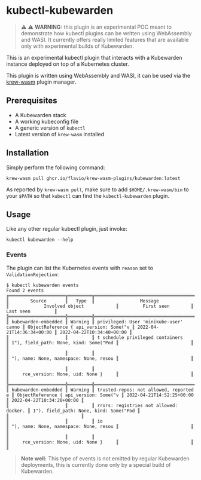 # kubectl-kubewarden

> ⚠️ ⚠️ **WARNING:** this plugin is an experimental POC meant to demonstrate
> how kubectl plugins can be written using WebAssembly and WASI. It currently
> offers really limited features that are available only with experimental
> builds of Kubewarden.

This is an experimental kubectl plugin that interacts with a Kubewarden instance
deployed on top of a Kubernetes cluster.

This plugin is written using WebAssembly and WASI, it can be used via the
[krew-wasm](https://github.com/flavio/krew-wasm) plugin manager.

## Prerequisites

* A Kubewarden stack
* A working kubeconfig file
* A generic version of `kubectl`
* Latest version of `krew-wasm` installed

## Installation

Simply perform the following command:

```console
krew-wasm pull ghcr.io/flavio/krew-wasm-plugins/kubewarden:latest
```

As reported by `krew-wasm pull`, make sure to add `$HOME/.krew-wasm/bin` to your
`$PATH` so that `kubectl` can find the `kubectl-kubewarden` plugin.

## Usage

Like any other regular kubectl plugin, just invoke:

```console
kubectl kubewarden --help
```

### Events

The plugin can list the Kubernetes events with `reason` set to `ValidationRejection`:

```
$ kubectl kubewarden events
Found 2 events
╔═════════════════════╦═════════╦════════════════════════════════════════╦════════════════════════════════════════╦═══════════════════════════╦═══════════════════════════╗
║        Source       ║   Type  ║                 Message                ║             Involved object            ║         First seen        ║         Last seen         ║
╠═════════════════════╬═════════╬════════════════════════════════════════╬════════════════════════════════════════╬═══════════════════════════╬═══════════════════════════╣
║ kubewarden-embedded ║ Warning ║ privileged: User 'minikube-user' canno ║ ObjectReference { api_version: Some("v ║ 2022-04-21T14:36:34+00:00 ║ 2022-04-22T10:34:40+00:00 ║
║                     ║         ║ t schedule privileged containers       ║ 1"), field_path: None, kind: Some("Pod ║                           ║                           ║
║                     ║         ║                                        ║ "), name: None, namespace: None, resou ║                           ║                           ║
║                     ║         ║                                        ║     rce_version: None, uid: None }     ║                           ║                           ║
╠═════════════════════╬═════════╬════════════════════════════════════════╬════════════════════════════════════════╬═══════════════════════════╬═══════════════════════════╣
║ kubewarden-embedded ║ Warning ║ trusted-repos: not allowed, reported e ║ ObjectReference { api_version: Some("v ║ 2022-04-21T14:52:25+00:00 ║ 2022-04-22T10:34:20+00:00 ║
║                     ║         ║ rrors: registries not allowed: docker. ║ 1"), field_path: None, kind: Some("Pod ║                           ║                           ║
║                     ║         ║ io                                     ║ "), name: None, namespace: None, resou ║                           ║                           ║
║                     ║         ║                                        ║     rce_version: None, uid: None }     ║                           ║                           ║
```

> **Note well:** This type of events is not emitted by regular Kubewarden deployments, this is
> currently done only by a special build of Kubewarden.
